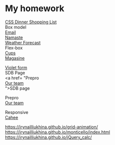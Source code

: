 <h1> My homework</h1>


 <a href= "https://irynailliukhina.github.io/hw6.2/index.html">CSS Dinner Shopping List</a> <br/>
Box model <br/>
  <a href= "https://irynailliukhina.github.io/email/">Email</a> <br/>
   <a href= "https://irynailliukhina.github.io/namaste/index.html">Namaste</a> <br/>
    <a href= "https://irynailliukhina.github.io/hw7.2/index.html">Weather Forecast</a> <br/>
 Flex-box <br/>
 <a href= "https://irynailliukhina.github.io/cups/index.html">Cups</a> <br/>
 <a href= "https://irynailliukhina.github.io/hw8/index.html">Magasine</a> <br/>

 <a href= "https://irynailliukhina.github.io/violet/index.html">Violet form</a> <br/>
SDB Page <br/>
 <a href= "Prepro <br/>
 <a href= "https://irynailliukhina.github.io/ourteam/dist/index.html">Our team</a> <br/>">SDB page</a> <br/>
 
 Prepro <br/>
 <a href= "https://irynailliukhina.github.io/ourteam/dist/index.html">Our team</a> <br/>

 Responsive <br/>
 <a href= "https://irynailliukhina.github.io/responsive/dist/index.html">Cahee</a> <br/>

https://irynailliukhina.github.io/grid-animation/ <br/>
https://irynailliukhina.github.io/monticello/index.html
https://irynailliukhina.github.io/jQuery_calc/
            
